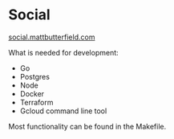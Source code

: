 # Social

<a href="https://social.mattbutterfield.com">social.mattbutterfield.com</a>

What is needed for development:
  - Go
  - Postgres
  - Node
  - Docker
  - Terraform
  - Gcloud command line tool 

Most functionality can be found in the Makefile.
